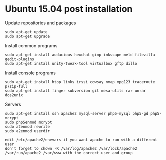 # Ubuntu 15.04 post installation

Update repositories and packages

    sudo apt-get update
    sudo apt-get upgrade

Install common programs

    sudo apt-get install audacious hexchat gimp inkscape meld filezilla gedit-plugins
    sudo apt-get install unity-tweak-tool virtualbox gftp dillo

Install console programs

    sudo apt-get install htop links irssi cowsay nmap mpg123 traceroute p7zip-full
    sudo apt-get install finger subversion git mesa-utils rar unrar dos2unix

Servers

    sudo apt-get install ssh apache2 mysql-server php5-mysql php5-gd php5-mcrypt
    sudo php5enmod mcrypt
    sudo a2enmod rewrite
    sudo a2enmod userdir
    
    edit /etc/apache2/envvars if you want apache to run with a different user
    don't forget to chown -R /var/log/apache2 /var/lock/apache2 /var/run/apache2 /var/www with the correct user and group
